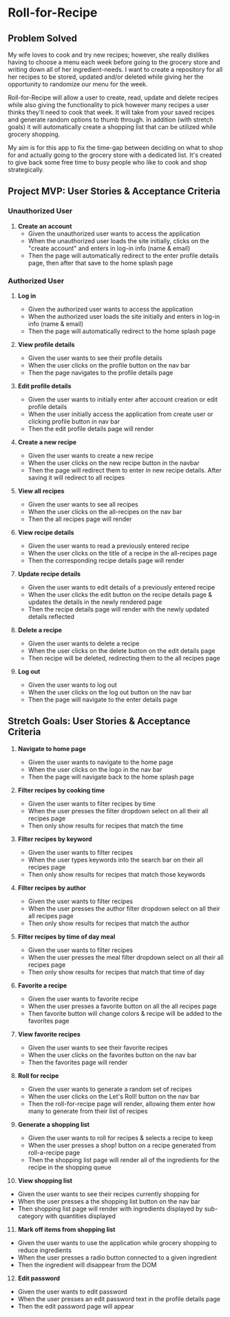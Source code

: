 # Roll-for-Recipe

## Problem Solved

My wife loves to cook and try new recipes; however, she really dislikes having to choose a menu each week before going to the grocery store and writing down all of her ingredient-needs. I want to create a repository for all her recipes to be stored, updated and/or deleted while giving her the opportunity to randomize our menu for the week.

Roll-for-Recipe will allow a user to create, read, update and delete recipes while also giving the functionality to pick however many recipes a user thinks they'll need to cook that week. It will take from your saved recipes and generate random options to thumb through. In addition (with stretch goals) it will automatically create a shopping list that can be utilized while grocery shopping.

My aim is for this app to fix the time-gap between deciding on what to shop for and actually going to the grocery store with a dedicated list. It's created to give back some free time to busy people who like to cook and shop strategically.

## Project MVP: User Stories & Acceptance Criteria

### Unauthorized User

1. **Create an account**
   - Given the unauthorized user wants to access the application
   - When the unauthorized user loads the site initially, clicks on the "create account" and enters in log-in info (name & email)
   - Then the page will automatically redirect to the enter profile details page, then after that save to the home splash page

### Authorized User

1. **Log in**

   - Given the authorized user wants to access the application
   - When the authorized user loads the site initially and enters in log-in info (name & email)
   - Then the page will automatically redirect to the home splash page

2. **View profile details**

   - Given the user wants to see their profile details
   - When the user clicks on the profile button on the nav bar
   - Then the page navigates to the profile details page

3. **Edit profile details**

   - Given the user wants to initially enter after account creation or edit profile details
   - When the user initially access the application from create user or clicking profile button in nav bar
   - Then the edit profile details page will render

4. **Create a new recipe**

   - Given the user wants to create a new recipe
   - When the user clicks on the new recipe button in the navbar
   - Then the page will redirect them to enter in new recipe details. After saving it will redirect to all recipes

5. **View all recipes**

   - Given the user wants to see all recipes
   - When the user clicks on the all-recipes on the nav bar
   - Then the all recipes page will render

6. **View recipe details**

   - Given the user wants to read a previously entered recipe
   - When the user clicks on the title of a recipe in the all-recipes page
   - Then the corresponding recipe details page will render

7. **Update recipe details**

   - Given the user wants to edit details of a previously entered recipe
   - When the user clicks the edit button on the recipe details page & updates the details in the newly rendered page
   - Then the recipe details page will render with the newly updated details reflected

8. **Delete a recipe**

   - Given the user wants to delete a recipe
   - When the user clicks on the delete button on the edit details page
   - Then recipe will be deleted, redirecting them to the all recipes page

9. **Log out**

   - Given the user wants to log out
   - When the user clicks on the log out button on the nav bar
   - Then the page will navigate to the enter details page

## Stretch Goals: User Stories & Acceptance Criteria

1. **Navigate to home page**

   - Given the user wants to navigate to the home page
   - When the user clicks on the logo in the nav bar
   - Then the page will navigate back to the home splash page

2. **Filter recipes by cooking time**

   - Given the user wants to filter recipes by time
   - When the user presses the filter dropdown select on all their all recipes page
   - Then only show results for recipes that match the time

3. **Filter recipes by keyword**

   - Given the user wants to filter recipes
   - When the user types keywords into the search bar on their all recipes page
   - Then only show results for recipes that match those keywords

4. **Filter recipes by author**

   - Given the user wants to filter recipes
   - When the user presses the author filter dropdown select on all their all recipes page
   - Then only show results for recipes that match the author

5. **Filter recipes by time of day meal**

   - Given the user wants to filter recipes
   - When the user presses the meal filter dropdown select on all their all recipes page
   - Then only show results for recipes that match that time of day

6. **Favorite a recipe**

   - Given the user wants to favorite recipe
   - When the user presses a favorite button on all the all recipes page
   - Then favorite button will change colors & recipe will be added to the favorites page

7. **View favorite recipes**

   - Given the user wants to see their favorite recipes
   - When the user clicks on the favorites button on the nav bar
   - Then the favorites page will render

8. **Roll for recipe**

   - Given the user wants to generate a random set of recipes
   - When the user clicks on the Let's Roll! button on the nav bar
   - Then the roll-for-recipe page will render, allowing them enter how many to generate from their list of recipes

9. **Generate a shopping list**

   - Given the user wants to roll for recipes & selects a recipe to keep
   - When the user presses a shop! button on a recipe generated from roll-a-recipe page
   - Then the shopping list page will render all of the ingredients for the recipe in the shopping queue

10. **View shopping list**

- Given the user wants to see their recipes currently shopping for
- When the user presses a the shopping list button on the nav bar
- Then shopping list page will render with ingredients displayed by sub-category with quantities displayed

11. **Mark off items from shopping list**

- Given the user wants to use the application while grocery shopping to reduce ingredients
- When the user presses a radio button connected to a given ingredient
- Then the ingredient will disappear from the DOM

12. **Edit password**

- Given the user wants to edit password
- When the user presses an edit password text in the profile details page
- Then the edit password page will appear
